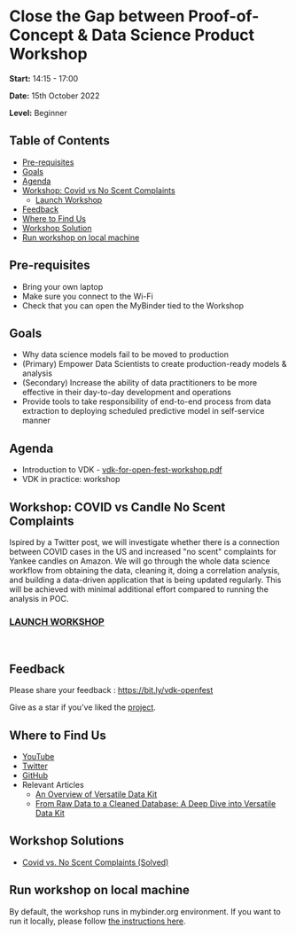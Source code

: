 # Close the Gap between Proof-of-Concept & Data Science Product Workshop

**Start:** 14:15 - 17:00

**Date:** 15th October 2022

**Level:** Beginner

## Table of Contents
- [Pre-requisites](#Pre-requisites)
- [Goals](#Goals)
- [Agenda](#Agenda)
- [Workshop: Covid vs No Scent Complaints](#Covid-vs-No-Scent-Complaints)
    - [Launch Workshop](#Launch-Workshop-3)
- [Feedback](#Feedback)
- [Where to Find Us](#Where-to-Find-Us)
- [Workshop Solution](#Workshop-Solutions)
- [Run workshop on local machine](#run-workshop-on-local-machine)

## Pre-requisites
- Bring your own laptop
- Make sure you connect to the Wi-Fi
- Check that you can open the MyBinder tied to the Workshop

## Goals
- Why data science models fail to be moved to production​
- (Primary) Empower Data Scientists to create production-ready models & analysis​
- (Secondary) Increase the ability of data practitioners to be more effective in their day-to-day development and operations​
- Provide tools to take responsibility of end-to-end process from data extraction to deploying scheduled predictive model in self-service manner​

## Agenda
- Introduction to VDK - [vdk-for-open-fest-workshop.pdf](https://github.com/vmware/versatile-data-kit/files/9791829/vdk-for-open-fest-workshop.pdf)
- VDK in practice: workshop

## Workshop: COVID vs Candle No Scent Complaints
Ispired by a Twitter post, we will investigate whether there is a connection between COVID cases in the US and increased "no scent" complaints for Yankee candles on Amazon.
We will go through the whole data science workflow from obtaining the data, cleaning it, doing a correlation analysis, and building a data-driven application that is being updated regularly. This will be achieved with minimal additional effort compared to running the analysis in POC.

### [LAUNCH WORKSHOP](https://github.com/versatile-data-kit-amld/correlation-example-unsolved)
<br/>

## Feedback
Please share your feedback : https://bit.ly/vdk-openfest

Give as a star if you've liked the [project](https://github.com/vmware/versatile-data-kit).

## Where to Find Us
- [YouTube](https://www.youtube.com/channel/UCasf2Q7X8nF7S4VEmcTHJ0Q/about)
- [Twitter](https://twitter.com/vdkproject)
- [GitHub](https://github.com/vmware/versatile-data-kit)
- Relevant Articles
    - [An Overview of Versatile Data Kit](https://towardsdatascience.com/an-overview-of-versatile-data-kit-a812cfb26de7)
    - [From Raw Data to a Cleaned Database: A Deep Dive into Versatile Data Kit](https://towardsdatascience.com/from-raw-data-to-a-cleaned-database-a-deep-dive-into-versatile-data-kit-ab5fd992a02e)

## Workshop Solutions
- [Covid vs. No Scent Complaints (Solved)](https://github.com/versatile-data-kit-amld/correlation-example-solved)


## Run workshop on local machine
By default, the workshop runs in mybinder.org environment. If you want to run it locally, please follow [the instructions here](https://github.com/versatile-data-kit-demo/backup/blob/main/local_instructions.md).
